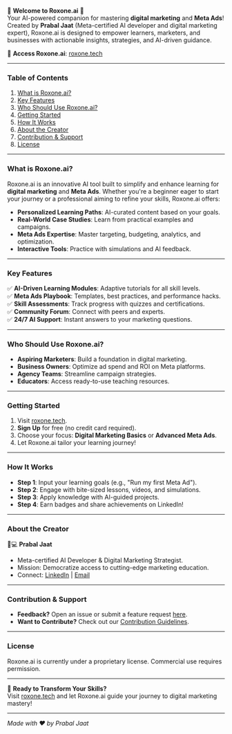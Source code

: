 🌟 **Welcome to Roxone.ai** 🌟  
Your AI-powered companion for mastering **digital marketing** and **Meta Ads**! Created by **Prabal Jaat** (Meta-certified AI developer and digital marketing expert), Roxone.ai is designed to empower learners, marketers, and businesses with actionable insights, strategies, and AI-driven guidance.  

🔗 **Access Roxone.ai**: [roxone.tech](https://roxone.tech)  

---

### **Table of Contents**  
1. [What is Roxone.ai?](#what-is-roxoneai)  
2. [Key Features](#key-features)  
3. [Who Should Use Roxone.ai?](#who-should-use-roxoneai)  
4. [Getting Started](#getting-started)  
5. [How It Works](#how-it-works)  
6. [About the Creator](#about-the-creator)  
7. [Contribution & Support](#contribution--support)  
8. [License](#license)  

---

### **What is Roxone.ai?**  
Roxone.ai is an innovative AI tool built to simplify and enhance learning for **digital marketing** and **Meta Ads**. Whether you're a beginner eager to start your journey or a professional aiming to refine your skills, Roxone.ai offers:  
- **Personalized Learning Paths**: AI-curated content based on your goals.  
- **Real-World Case Studies**: Learn from practical examples and campaigns.  
- **Meta Ads Expertise**: Master targeting, budgeting, analytics, and optimization.  
- **Interactive Tools**: Practice with simulations and AI feedback.  

---

### **Key Features**  
✅ **AI-Driven Learning Modules**: Adaptive tutorials for all skill levels.  
✅ **Meta Ads Playbook**: Templates, best practices, and performance hacks.  
✅ **Skill Assessments**: Track progress with quizzes and certifications.  
✅ **Community Forum**: Connect with peers and experts.  
✅ **24/7 AI Support**: Instant answers to your marketing questions.  

---

### **Who Should Use Roxone.ai?**  
- **Aspiring Marketers**: Build a foundation in digital marketing.  
- **Business Owners**: Optimize ad spend and ROI on Meta platforms.  
- **Agency Teams**: Streamline campaign strategies.  
- **Educators**: Access ready-to-use teaching resources.  

---

### **Getting Started**  
1. Visit [roxone.tech](https://roxone.tech).  
2. **Sign Up** for free (no credit card required).  
3. Choose your focus: **Digital Marketing Basics** or **Advanced Meta Ads**.  
4. Let Roxone.ai tailor your learning journey!  

---

### **How It Works**  
- **Step 1**: Input your learning goals (e.g., "Run my first Meta Ad").  
- **Step 2**: Engage with bite-sized lessons, videos, and simulations.  
- **Step 3**: Apply knowledge with AI-guided projects.  
- **Step 4**: Earn badges and share achievements on LinkedIn!  

---

### **About the Creator**  
👨💻 **Prabal Jaat**  
- Meta-certified AI Developer & Digital Marketing Strategist.  
- Mission: Democratize access to cutting-edge marketing education.  
- Connect: [LinkedIn](https://linkedin.com/in/prabaljaat) | [Email](mailto:prabal@tuta.io)  

---

### **Contribution & Support**  
- **Feedback?** Open an issue or submit a feature request [here](https://github.com/roxone-ai/support).  
- **Want to Contribute?** Check out our [Contribution Guidelines](https://roxone.tech/contribute).  

---

### **License**  
Roxone.ai is currently under a proprietary license. Commercial use requires permission.  

---

🚀 **Ready to Transform Your Skills?**  
Visit [roxone.tech](https://roxone.tech) and let Roxone.ai guide your journey to digital marketing mastery!  

---  
*Made with ❤️ by Prabal Jaat*
